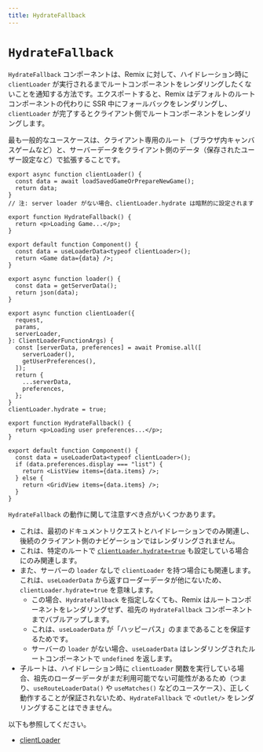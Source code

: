 ```yaml
---
title: HydrateFallback
---
```


# `HydrateFallback`

`HydrateFallback` コンポーネントは、Remix に対して、ハイドレーション時に `clientLoader` が実行されるまでルートコンポーネントをレンダリングしたくないことを通知する方法です。エクスポートすると、Remix はデフォルトのルートコンポーネントの代わりに SSR 中にフォールバックをレンダリングし、`clientLoader` が完了するとクライアント側でルートコンポーネントをレンダリングします。

最も一般的なユースケースは、クライアント専用のルート（ブラウザ内キャンバスゲームなど）と、サーバーデータをクライアント側のデータ（保存されたユーザー設定など）で拡張することです。

```tsx filename=routes/client-only-route.tsx
export async function clientLoader() {
  const data = await loadSavedGameOrPrepareNewGame();
  return data;
}
// 注: server loader がない場合、clientLoader.hydrate は暗黙的に設定されます

export function HydrateFallback() {
  return <p>Loading Game...</p>;
}

export default function Component() {
  const data = useLoaderData<typeof clientLoader>();
  return <Game data={data} />;
}
```

```tsx filename=routes/augmenting-server-data.tsx
export async function loader() {
  const data = getServerData();
  return json(data);
}

export async function clientLoader({
  request,
  params,
  serverLoader,
}: ClientLoaderFunctionArgs) {
  const [serverData, preferences] = await Promise.all([
    serverLoader(),
    getUserPreferences(),
  ]);
  return {
    ...serverData,
    preferences,
  };
}
clientLoader.hydrate = true;

export function HydrateFallback() {
  return <p>Loading user preferences...</p>;
}

export default function Component() {
  const data = useLoaderData<typeof clientLoader>();
  if (data.preferences.display === "list") {
    return <ListView items={data.items} />;
  } else {
    return <GridView items={data.items} />;
  }
}
```

`HydrateFallback` の動作に関して注意すべき点がいくつかあります。

- これは、最初のドキュメントリクエストとハイドレーションでのみ関連し、後続のクライアント側のナビゲーションではレンダリングされません。
- これは、特定のルートで [`clientLoader.hydrate=true`][hydrate-true] も設定している場合にのみ関連します。
- また、サーバーの `loader` なしで `clientLoader` を持つ場合にも関連します。これは、`useLoaderData` から返すローダーデータが他にないため、`clientLoader.hydrate=true` を意味します。
  - この場合、`HydrateFallback` を指定しなくても、Remix はルートコンポーネントをレンダリングせず、祖先の `HydrateFallback` コンポーネントまでバブルアップします。
  - これは、`useLoaderData` が「ハッピーパス」のままであることを保証するためです。
  - サーバーの `loader` がない場合、`useLoaderData` はレンダリングされたルートコンポーネントで `undefined` を返します。
- 子ルートは、ハイドレーション時に `clientLoader` 関数を実行している場合、祖先のローダーデータがまだ利用可能でない可能性があるため（つまり、`useRouteLoaderData()` や `useMatches()` などのユースケース）、正しく動作することが保証されないため、`HydrateFallback` で `<Outlet/>` をレンダリングすることはできません。

以下も参照してください。

- [clientLoader][clientloader]

[hydrate-true]: ./client-loader#clientloaderhydrate
[clientloader]: ./client-loader
